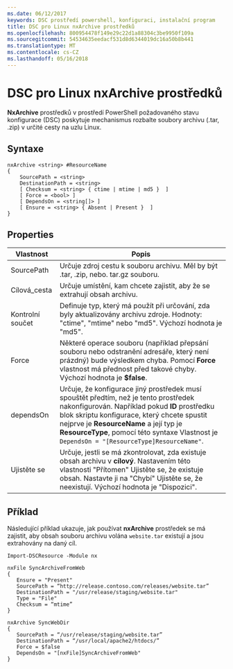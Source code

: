 ```yaml
---
ms.date: 06/12/2017
keywords: DSC prostředí powershell, konfiguraci, instalační program
title: DSC pro Linux nxArchive prostředků
ms.openlocfilehash: 800954478f149e29c22d1a88304c3be9950f109a
ms.sourcegitcommit: 54534635eedacf531d8d6344019dc16a50b8b441
ms.translationtype: MT
ms.contentlocale: cs-CZ
ms.lasthandoff: 05/16/2018
---
```

# <a name="dsc-for-linux-nxarchive-resource"></a>DSC pro Linux nxArchive prostředků

**NxArchive** prostředků v prostředí PowerShell požadovaného stavu konfigurace (DSC) poskytuje mechanismus rozbalte soubory archivu (.tar, .zip) v určité cesty na uzlu Linux.

## <a name="syntax"></a>Syntaxe

```
nxArchive <string> #ResourceName
{
    SourcePath = <string>
    DestinationPath = <string>
    [ Checksum = <string> { ctime | mtime | md5 }  ]
    [ Force = <bool> ]
    [ DependsOn = <string[]> ]
    [ Ensure = <string> { Absent | Present }  ]
}
```

## <a name="properties"></a>Properties

|  Vlastnost |  Popis |
|---|---|
| SourcePath| Určuje zdroj cestu k souboru archivu. Měl by být .tar, .zip, nebo. tar.gz souboru. |
| Cílová_cesta| Určuje umístění, kam chcete zajistit, aby že se extrahují obsah archivu.|
| Kontrolní součet| Definuje typ, který má použít při určování, zda byly aktualizovány archivu zdroje. Hodnoty: "ctime", "mtime" nebo "md5". Výchozí hodnota je "md5".|
| Force| Některé operace souboru (například přepsání souboru nebo odstranění adresáře, který není prázdný) bude výsledkem chyba. Pomocí **Force** vlastnost má přednost před takové chyby. Výchozí hodnota je **$false**.|
| dependsOn | Určuje, že konfigurace jiný prostředek musí spouštět předtím, než je tento prostředek nakonfigurován. Například pokud **ID** prostředku blok skriptu konfigurace, který chcete spustit nejprve je **ResourceName** a její typ je **ResourceType**, pomocí této syntaxe Vlastnost je `DependsOn = "[ResourceType]ResourceName"`.|
| Ujistěte se| Určuje, jestli se má zkontrolovat, zda existuje obsah archivu v **cílový**. Nastavením této vlastnosti "Přítomen" Ujistěte se, že existuje obsah. Nastavte ji na "Chybí" Ujistěte se, že neexistují. Výchozí hodnota je "Dispozici".|

## <a name="example"></a>Příklad

Následující příklad ukazuje, jak používat **nxArchive** prostředek se má zajistit, aby obsah souboru archivu volána `website.tar` existují a jsou extrahovány na daný cíl.

```
Import-DSCResource -Module nx

nxFile SyncArchiveFromWeb
{
   Ensure = "Present"
   SourcePath = “http://release.contoso.com/releases/website.tar”
   DestinationPath = "/usr/release/staging/website.tar"
   Type = "File"
   Checksum = “mtime”
}

nxArchive SyncWebDir
{
   SourcePath = “/usr/release/staging/website.tar”
   DestinationPath = “/usr/local/apache2/htdocs/”
   Force = $false
   DependsOn = "[nxFile]SyncArchiveFromWeb"
}
```